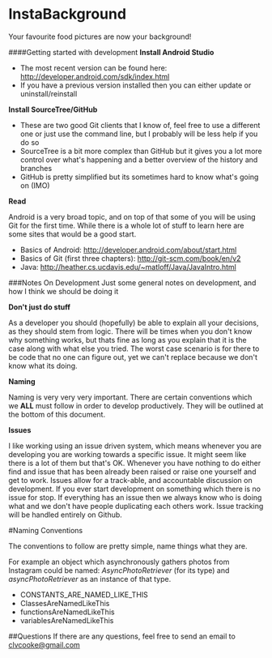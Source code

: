 InstaBackground
===============
Your favourite food pictures are now your background!

####Getting started with development
**Install Android Studio**
- The most recent version can be found here: http://developer.android.com/sdk/index.html
- If you have a previous version installed then you can either update or uninstall/reinstall

**Install SourceTree/GitHub**
- These are two good Git clients that I know of, feel free to use a different one or just use the command line, but I probably will be less help if you do so
- SourceTree is a bit more complex than GitHub but it gives you a lot more control over what's happening and a better overview of the history and branches
- GitHub is pretty simplified but its sometimes hard to know what's going on (IMO)

**Read**

Android is a very broad topic, and on top of that some of you will be using Git for the first time. While there is a whole lot of stuff to learn here are some sites that would be a good start.
- Basics of Android: http://developer.android.com/about/start.html
- Basics of Git (first three chapters): http://git-scm.com/book/en/v2
- Java: http://heather.cs.ucdavis.edu/~matloff/Java/JavaIntro.html

###Notes On Development
Just some general notes on development, and how I think we should be doing it

**Don't just do stuff**

As a developer you should (hopefully) be able to explain all your decisions, as they should stem from logic. There will be times when you don't know why something works, but thats fine as long as you explain that it is the case along with what else you tried. The worst case scenario is for there to be code that no one can figure out, yet we can't replace because we don't know what its doing.

**Naming**

Naming is very very very important. There are certain conventions which we **ALL** must follow in order to develop productively. They will be outlined at the bottom of this document.

**Issues**

I like working using an issue driven system, which means whenever you are developing you are working towards a specific issue. It might seem like there is a lot of them but that's OK. Whenever you have nothing to do either find and issue that has been already been raised or raise one yourself and get to work. Issues allow for a track-able, and accountable discussion on development. If you ever start development on something which there is no issue for stop. If everything has an issue then we always know who is doing what and we don't have people duplicating each others work. Issue tracking will be handled entirely on Github.

#Naming Conventions

The conventions to follow are pretty simple, name things what they are.

For example an object which asynchronously gathers photos from Instagram could be named: *AsyncPhotoRetriever* (for its type) and *asyncPhotoRetriever* as an instance of that type.

- CONSTANTS_ARE_NAMED_LIKE_THIS
- ClassesAreNamedLikeThis
- functionsAreNamedLikeThis
- variablesAreNamedLikeThis

##Questions
If there are any questions, feel free to send an email to clvcooke@gmail.com
